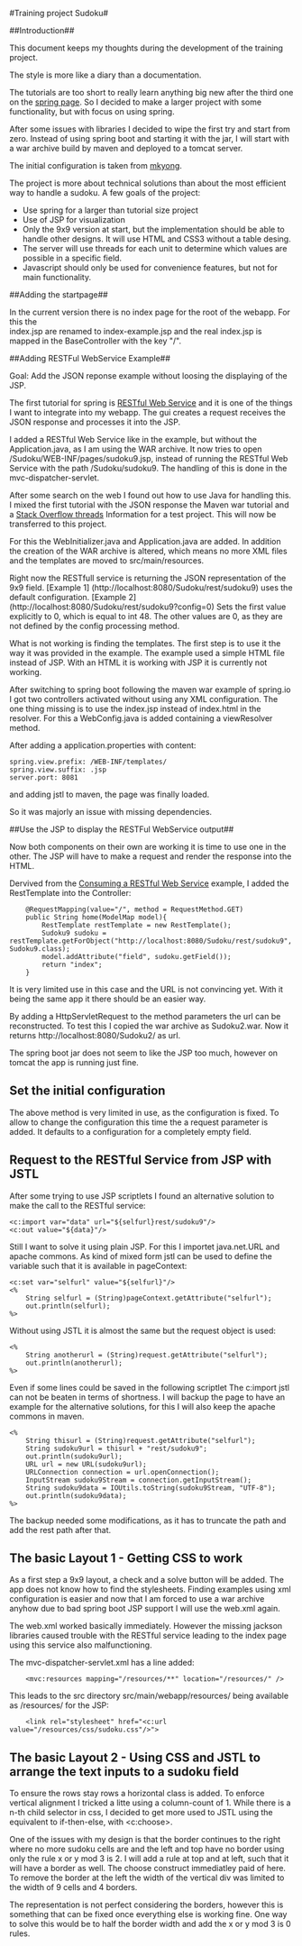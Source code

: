 #Training project Sudoku#

##Introduction##

This document keeps my thoughts during the development of the training project.

The style is more like a diary than a documentation. 

The tutorials are too short to really learn anything big new after the third one on the [spring page](spring.io).
So I decided to make a larger project with some functionality, but with focus on using spring.

After some issues with libraries I decided to wipe the first try and start from zero. Instead of using 
spring boot and starting it with the jar, I will start with a war archive build by maven and deployed to a tomcat 
server. 

The initial configuration is taken from 
[mkyong](http://www.mkyong.com/maven/how-to-create-a-web-application-project-with-maven/).

The project is more about technical solutions than about the most efficient way to handle a sudoku.
A few goals of the project:

- Use spring for a larger than tutorial size project
- Use of JSP for visualization
- Only the 9x9 version at start, but the implementation should be able to handle other designs.
  It will use HTML and CSS3 without a table desing. 
- The server will use threads for each unit to determine which values are possible in a specific field.
- Javascript should only be used for convenience features, but not for main functionality.


##Adding the startpage##

In the current version there is no index page for the root of the webapp. For this the  
index.jsp are renamed to index-example.jsp and the real index.jsp is mapped in the BaseController with the 
key "/".

##Adding RESTFul WebService Example##

Goal: Add the JSON reponse example without loosing the displaying of the JSP.

The first tutorial for spring is [RESTful Web Service](http://spring.io/guides/gs/rest-service/) and it
is one of the things I want to integrate into my webapp. The gui creates a request receives the JSON 
response and processes it into the JSP.

I added a RESTful Web Service like in the example, but without the Application.java, as I am using the WAR
archive. It now tries to open /Sudoku/WEB-INF/pages/sudoku9.jsp,
instead of running the RESTful Web Service with the path /Sudoku/sudoku9.
The handling of this is done in the mvc-dispatcher-servlet.

After some search on the web I found out how to use Java for handling this. I mixed the first tutorial
with the JSON response the Maven war tutorial and a [Stack Overflow threads](http://stackoverflow.com/questions/19068530/how-to-map-multiple-controllers-in-spring-mvc) Information for a test project. This will now be transferred 
to this project.

For this the WebInitializer.java and Application.java are added.
In addition the creation of the WAR archive is altered, which means no more XML files and the templates are
moved to src/main/resources. 

Right now the RESTfull service is returning the JSON representation of the 9x9 field.
[Example 1] (http://localhost:8080/Sudoku/rest/sudoku9) uses the default configuration.
[Example 2] (http://localhost:8080/Sudoku/rest/sudoku9?config=0) Sets the first value explicitly to 0, which is
equal to int 48. The other values are 0, as they are not defined by the config processing method.

What is not working is finding the templates. The first step is to use it the way it was provided in the example.
The example used a simple HTML file instead of JSP. With an HTML it is working with JSP it is currently not working.

After switching to spring boot following the maven war example of spring.io I got two controllers activated without
using any XML configuration. The one thing missing is to use the index.jsp instead of index.html in the resolver. 
For this a WebConfig.java is added containing a viewResolver method.

After adding a application.properties with content:

    spring.view.prefix: /WEB-INF/templates/
    spring.view.suffix: .jsp
    server.port: 8081

and adding jstl to maven, the page was finally loaded.

So it was majorly an issue with missing dependencies.

##Use the JSP to display the RESTFul WebService output##

Now both components on their own are working it is time to use one in the other. The JSP will have to
make a request and render the response into the HTML.

Dervived from the [Consuming a RESTful Web Service](http://spring.io/guides/gs/consuming-rest/) example, I added
the RestTemplate into the Controller:

        @RequestMapping(value="/", method = RequestMethod.GET)
        public String home(ModelMap model){
            RestTemplate restTemplate = new RestTemplate();
            Sudoku9 sudoku = restTemplate.getForObject("http://localhost:8080/Sudoku/rest/sudoku9", Sudoku9.class);
            model.addAttribute("field", sudoku.getField());
            return "index";
        }

It is very limited use in this case and the URL is not convincing yet. With it being the same app it there should
be an easier way.

By adding a HttpServletRequest to the method parameters the url can be reconstructed. 
To test this I copied the war archive as Sudoku2.war. Now it returns  http://localhost:8080/Sudoku2/ as url.

The spring boot jar does not seem to like the JSP too much, however on tomcat the app is running just fine.

## Set the initial configuration ##

The above method is very limited in use, as the configuration is fixed. To allow to change the configuration this 
time the a request parameter is added. It defaults to a configuration for a completely empty field.

## Request to the RESTful Service from JSP with JSTL ##

After some trying to use JSP scriptlets I found an alternative solution to make the call to the RESTful service:

    <c:import var="data" url="${selfurl}rest/sudoku9"/>
    <c:out value="${data}"/>

Still I want to solve it using plain JSP. For this I importet java.net.URL and apache commons. 
As kind of mixed form jstl can be used to define the variable such that it is available in pageContext:

    <c:set var="selfurl" value="${selfurl}"/>
    <%
        String selfurl = (String)pageContext.getAttribute("selfurl");
        out.println(selfurl);
    %>

Without using JSTL it is almost the same but the request object is used:

    <%
        String anotherurl = (String)request.getAttribute("selfurl");
        out.println(anotherurl);
    %>

Even if some lines could be saved in the following scriptlet The c:import jstl can not be beaten in terms of 
shortness. I will backup the page to have an example for the alternative solutions, for this I will also keep
the apache commons in maven. 


    <%
        String thisurl = (String)request.getAttribute("selfurl"); 
        String sudoku9url = thisurl + "rest/sudoku9";
        out.println(sudoku9url);
        URL url = new URL(sudoku9url);
        URLConnection connection = url.openConnection();
        InputStream sudoku9Stream = connection.getInputStream();
        String sudoku9data = IOUtils.toString(sudoku9Stream, "UTF-8");
        out.println(sudoku9data);
    %>

The backup needed some modifications, as it has to truncate the path and add the rest path after that. 

## The basic Layout 1 - Getting CSS to work ##

As a first step a 9x9 layout, a check and a solve button will be added. 
The app does not know how to find the stylesheets. Finding examples using xml configuration is easier and now
that I am forced to use a war archive anyhow due to bad spring boot JSP support I will use the web.xml again.

The web.xml worked basically immediately. However the missing jackson libraries caused trouble with the 
RESTful service leading to the index page using this service also malfunctioning. 

The mvc-dispatcher-servlet.xml has a line added:

        <mvc:resources mapping="/resources/**" location="/resources/" />
       
This leads to the src directory src/main/webapp/resources/ being available as /resources/ for the JSP:

        <link rel="stylesheet" href="<c:url value="/resources/css/sudoku.css"/>">

## The basic Layout 2 - Using CSS and JSTL to arrange the text inputs to a sudoku field ##

To ensure the rows stay rows a horizontal class is added. 
To enforce vertical alignment I tricked a litte using a column-count of 1.
While there is a n-th child selector in css, I decided to get more used to JSTL using the equivalent to if-then-else,
with <c:choose>.

One of the issues with my design is that the border continues to the right where no more sudoku cells are and 
the left and top have no border using only the rule x or y mod 3 is 2. I will add a rule at top and at left, such
that it will have a border as well. The choose construct immediatley paid of here.
To remove the border at the left the width of the vertical div was limited to the width of 9 cells and 4 borders.

The representation is not perfect considering the borders, however this is something that can be fixed once
everything else is working fine. One way to solve this would be to half the border width and add the x or y mod 3
is 0 rules. 


